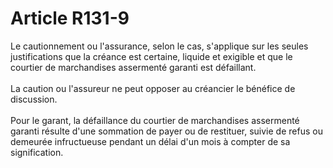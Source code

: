 # Article R131-9

Le cautionnement ou l'assurance, selon le cas, s'applique sur les seules justifications que la créance est certaine, liquide et exigible et que le courtier de marchandises assermenté garanti est défaillant. <br/><br/> La caution ou l'assureur ne peut opposer au créancier le bénéfice de discussion. <br/><br/> Pour le garant, la défaillance du courtier de marchandises assermenté garanti résulte d'une sommation de payer ou de restituer, suivie de refus ou demeurée infructueuse pendant un délai d'un mois à compter de sa signification.